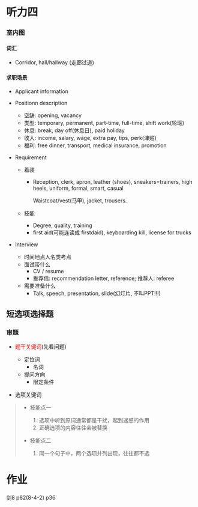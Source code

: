 # 听力四

### 室内图

#### 词汇

- Corridor, hall/hallway (走廊过道)







#### 求职场景

- Applicant information
- Positionn description 
  - 空缺: opening, vacancy
  - 类型: temporary, permanent, part-time, full-time, shift work(轮班)
  - 休息: break, day off(休息日), paid holiday
  - 收入: income, salary, wage, extra pay, tips, perk(津贴)
  - 福利: free dinner, transport, medical insurance, promotion

- Requirement 

  - 着装

    - Reception, clerk, apron, leather (shoes), sneakers=trainers, high heels, uniform, formal, smart, casual

      Waistcoat/vest(马甲), jacket, trousers.

  - 技能

    - Degree, quality, training
    - first aid(可能连读成 firstdaid), keyboarding kill, license for trucks 

- Interview 

  - 时间地点人名类考点
  - 面试带什么
    - CV / resume
    - 推荐信: recommendation letter, reference; 推荐人: referee
  - 需要准备什么
    - Talk, speech, presentation, slide(幻灯片, 不叫PPT!!!)



## 短选项选择题

### 审题

- <font color=red>题干关键词</font>(先看问题)

  - 定位词
    - 名词
  - 提问方向
    - 限定条件

- 选项关键词

  

> - 技能点一
>   1. 选项中听到原词通常都是干扰，起到迷惑的作用
>   2. 正确选项的内容往往会被替换
>
> - 技能点二
>   1. 同一个句子中，两个选项并列出现，往往都不选





# 作业

剑8 p82(8-4-2) p36

